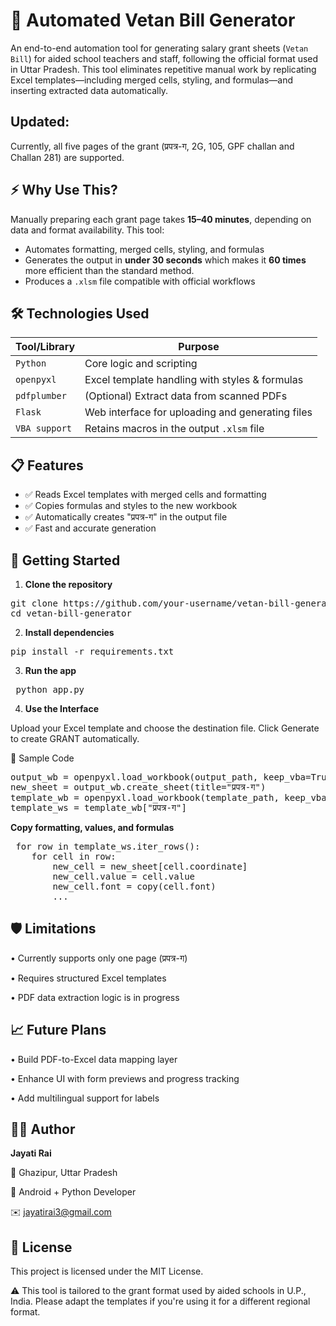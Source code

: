 # 📄 Automated Vetan Bill Generator

An end-to-end automation tool for generating salary grant sheets (`Vetan Bill`) for aided school teachers and staff, following the official format used in Uttar Pradesh. This tool eliminates repetitive manual work by replicating Excel templates—including merged cells, styling, and formulas—and inserting extracted data automatically.

## Updated:
Currently, all five pages of the grant (प्रपत्र-ग, 2G, 105, GPF challan and Challan 281) are supported.

## ⚡ Why Use This?

Manually preparing each grant page takes **15–40 minutes**, depending on data and format availability. This tool:
- Automates formatting, merged cells, styling, and formulas
- Generates the output in **under 30 seconds** which makes it **60 times** more efficient than the standard method.
- Produces a `.xlsm` file compatible with official workflows

## 🛠 Technologies Used

| Tool/Library     | Purpose                                         |
|------------------|--------------------------------------------------|
| `Python`         | Core logic and scripting                        |
| `openpyxl`       | Excel template handling with styles & formulas  |
| `pdfplumber`     | (Optional) Extract data from scanned PDFs       |
| `Flask`          | Web interface for uploading and generating files|
| `VBA support`    | Retains macros in the output `.xlsm` file       |

## 📋 Features

- ✅ Reads Excel templates with merged cells and formatting
- ✅ Copies formulas and styles to the new workbook
- ✅ Automatically creates "प्रपत्र-ग" in the output file
- ✅ Fast and accurate generation

## 🚀 Getting Started

1. **Clone the repository**
   
<pre>
git clone https://github.com/your-username/vetan-bill-generator.git
cd vetan-bill-generator
</pre>

2. **Install dependencies**

<pre>
pip install -r requirements.txt
</pre>

3. **Run the app**
   
<pre> python app.py</pre>

4. **Use the Interface**
   
  Upload your Excel template and choose the destination file.
  Click Generate to create GRANT automatically.

🧪 Sample Code
<pre>
output_wb = openpyxl.load_workbook(output_path, keep_vba=True)
new_sheet = output_wb.create_sheet(title="प्रपत्र-ग")
template_wb = openpyxl.load_workbook(template_path, keep_vba=True)
template_ws = template_wb["प्रपत्र-ग"]
</pre>

**Copy formatting, values, and formulas**
<pre> for row in template_ws.iter_rows():
    for cell in row:
        new_cell = new_sheet[cell.coordinate]
        new_cell.value = cell.value
        new_cell.font = copy(cell.font)
        ...
</pre>

## 🛡 Limitations

• Currently supports only one page (प्रपत्र-ग)

• Requires structured Excel templates

• PDF data extraction logic is in progress


## 📈 Future Plans

• Build PDF-to-Excel data mapping layer

• Enhance UI with form previews and progress tracking

• Add multilingual support for labels


## 👨‍💻 Author

**Jayati Rai**

📍 Ghazipur, Uttar Pradesh

💼 Android + Python Developer

✉️ jayatirai3@gmail.com



## 📃 License

This project is licensed under the MIT License.

⚠️ This tool is tailored to the grant format used by aided schools in U.P., India. Please adapt the templates if you're using it for a different regional format.
